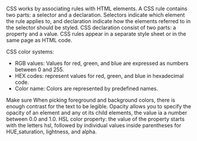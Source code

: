 CSS works by associating rules with HTML elements. A CSS rule contains two parts: a selector and a declaration.
Selectors indicate which element the rule applies to, and declaration indicate how the elements referred to in the selector should be styled. CSS declaration consist of two parts: a property and a value.
CSS rules appear in a separate style sheet or in the same page as HTML code.

CSS color systems:
* RGB values: Values for red, green, and blue are expressed as numbers between 0 and 255.
* HEX codes: represent values for red, green, and blue in hexadecimal code.
* Color name: Colors are represented by predefined names.

Make sure When picking foreground and background colors, there is enough contrast for the text to be legible. Opacity allows you to specify the opacity of an element and any ot its child elements, the value ia a number between 0.0 and 1.0.
HSL color property: the value of the property starts with the letters hsl, followed by individual values inside parentheses for HUE,saturation, lightness, and alpha.
